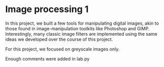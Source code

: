 # Image processing 1
In this project, we built a few tools for manipulating digital images, akin to those found in image-manipulation toolkits like Photoshop and GIMP. Interestingly, many classic image filters are implemented using the same ideas we developed over the course of this project.

For this project, we focused on greyscale images only.

Enough comments were added in lab.py

